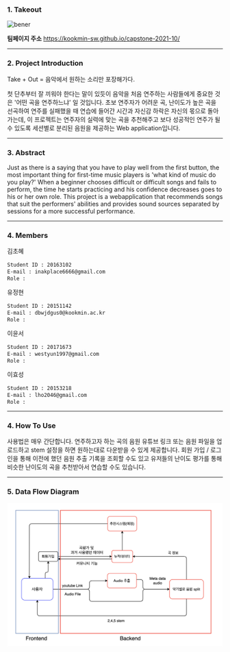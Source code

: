 ### 1. Takeout

<img width="387" alt="bener" src="https://user-images.githubusercontent.com/28581786/113264752-4916fa80-930e-11eb-868d-557c47967550.png">

**팀페이지 주소** https://kookmin-sw.github.io/capstone-2021-10/


---


### 2. Project Introduction

Take + Out = 음악에서 원하는 소리만 포장해가다.

첫 단추부터 잘 끼워야 한다는 말이 있듯이 음악을 처음 연주하는 사람들에게 중요한 것은 '어떤 곡을 연주하느냐' 일 것입니다.
초보 연주자가 어려운 곡, 난이도가 높은 곡을 선곡하여 연주를 실패했을 때 연습에 들어간 시간과 자신감 하락은 자신의 몫으로 돌아가는데,
이 프로젝트는 연주자의 실력에 맞는 곡을 추천해주고 보다 성공적인 연주가 될 수 있도록 세션별로 분리된 음원을 제공하는 Web application입니다.


---


### 3. Abstract

Just as there is a saying that you have to play well from the first button, the most important thing for first-time music players is 'what kind of music do you play?'
When a beginner chooses difficult or difficult songs and fails to perform, the time he starts practicing and his confidence decreases goes to his or her own role.
This project is a webapplication that recommends songs that suit the performers' abilities and provides sound sources separated by sessions for a more successful performance.


---


### 4. Members

김초혜
```
Student ID : 20163102
E-mail : inakplace6666@gmail.com
Role :
```

유정현
```
Student ID : 20151142
E-mail : dbwjdgus0@kookmin.ac.kr
Role :
```

이윤서
```
Student ID : 20171673
E-mail : westyun1997@gmail.com
Role :
```

이효성
```
Student ID : 20153218
E-mail : lho2046@gmail.com
Role :
```

---


### 4. How To Use

사용법은 매우 간단합니다. 연주하고자 하는 곡의 음원 유튜브 링크 또는 음원 파일을 업로드하고 stem 설정을 하면 원하는대로 다운받을 수 있게 제공합니다. 회원 가입 / 로그인을 통해 이전에 했던 음원 추출 기록을 조회할 수도 있고 유저들의 난이도 평가를 통해 비슷한 난이도의 곡을 추천받아서 연습할 수도 있습니다.


---


### 5. Data Flow Diagram
<p><img src="https://raw.githubusercontent.com/kookmin-sw/capstone-2021-10/master/UIUX/Data%20flow%20diagram.png" width="800" /></p>

